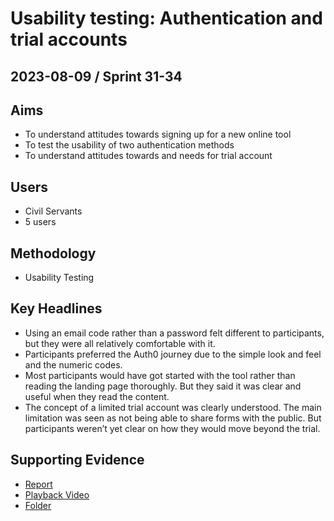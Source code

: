# Usability testing: Authentication and trial accounts

## 2023-08-09 / Sprint 31-34

## Aims
- To understand attitudes towards signing up for a new online tool
- To test the usability of two authentication methods
- To understand attitudes towards and needs for trial account

## Users
- Civil Servants
- 5 users

## Methodology
- Usability Testing

## Key Headlines 

- Using an email code rather than a password felt different to participants, but they were all relatively comfortable with it.
- Participants preferred the Auth0 journey due to the simple look and feel and the numeric codes.
- Most participants would have got started with the tool rather than reading the landing page thoroughly. But they said it was clear and useful when they read the content.
- The concept of a limited trial account was clearly understood. The main limitation was seen as not being able to share forms with the public. But participants weren’t yet clear on how they would move beyond the trial.

## Supporting Evidence
- [Report](https://docs.google.com/presentation/d/1y7atILC8ZkkgytN901waVWI7jsVxq37cW8xL0fvVpI4/edit#slide=id.g25f7a5b3cb1_0_445)
- [Playback Video](https://drive.google.com/file/d/1pI3b8luMB_aeCTHFn4VvUYFX-pCps_Ym/view?usp=drive_link)
- [Folder](https://drive.google.com/drive/folders/1EHhqDp8JPgsuJU6aJE5triRhboTfbzLS)